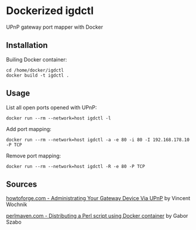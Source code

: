 # Dockerized igdctl

UPnP gateway port mapper with Docker

## Installation

Builing Docker container:

    cd /home/docker/igdctl
    docker build -t igdctl .

## Usage

List all open ports opened with UPnP:

    docker run --rm --network=host igdctl -l


Add port mapping:

    docker run --rm --network=host igdctl -a -e 80 -i 80 -I 192.168.178.10 -P TCP


Remove port mapping:

    docker run --rm --network=host igdctl -R -e 80 -P TCP


## Sources

[howtoforge.com - Administrating Your Gateway Device Via UPnP](https://www.howtoforge.com/administrating-your-gateway-device-via-upnp) by Vincent Wochnik

[perlmaven.com - Distributing a Perl script using Docker container](https://perlmaven.com/distributing-perl-script-using-docker) by Gabor Szabo
